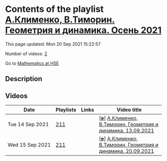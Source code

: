 # Contents of the playlist [А.Клименко, В.Тиморин. Геометрия и динамика. Осень 2021](https://www.youtube.com/playlist?list=PLq3E5oubNNoDUEhSn6ruzvKmSNeRBtR_j)

This page updated: Mon 20 Sep 2021 15:22:57

Number of videos: [2](#videos)

Go to [Mathematics at HSE](../README.md)

## Description



## Videos

|Date|Playlists|Links|Video title|
|---|---|---|---|
| Tue&nbsp;14&nbsp;Sep&nbsp;2021 | [211](../playlists/211 "А.Клименко, В.Тиморин. Геометрия и динамика. Осень 2021") |  | [[**e**](https://studio.youtube.com/video/1qK243sb-KA/edit "Edit")] [А.Клименко, В.Тиморин. Геометрия и динамика. 13.09.2021](https://www.youtube.com/watch?v=1qK243sb-KA&list=PLq3E5oubNNoDUEhSn6ruzvKmSNeRBtR_j) |
| Wed&nbsp;15&nbsp;Sep&nbsp;2021 | [211](../playlists/211 "А.Клименко, В.Тиморин. Геометрия и динамика. Осень 2021") |  | [[**e**](https://studio.youtube.com/video/J18EXlURyHg/edit "Edit")] [А.Клименко, В.Тиморин. Геометрия и динамика. 20.09.2021](https://www.youtube.com/watch?v=J18EXlURyHg&list=PLq3E5oubNNoDUEhSn6ruzvKmSNeRBtR_j) |
